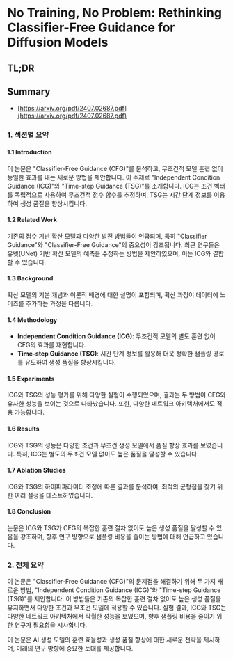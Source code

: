 # No Training, No Problem: Rethinking Classifier-Free Guidance for Diffusion Models
## TL;DR
## Summary
- [https://arxiv.org/pdf/2407.02687.pdf](https://arxiv.org/pdf/2407.02687.pdf)

### 1. 섹션별 요약

#### 1.1 Introduction
이 논문은 "Classifier-Free Guidance (CFG)"를 분석하고, 무조건적 모델 훈련 없이 동일한 효과를 내는 새로운 방법을 제안합니다. 이 주제로 "Independent Condition Guidance (ICG)"와 "Time-step Guidance (TSG)"를 소개합니다. ICG는 조건 벡터를 독립적으로 사용하여 무조건적 점수 함수를 추정하며, TSG는 시간 단계 정보를 이용하여 생성 품질을 향상시킵니다.

#### 1.2 Related Work
기존의 점수 기반 확산 모델과 다양한 발전 방법들이 언급되며, 특히 "Classifier Guidance"와 "Classifier-Free Guidance"의 중요성이 강조됩니다. 최근 연구들은 유넷(UNet) 기반 확산 모델의 예측을 수정하는 방법을 제안하였으며, 이는 ICG와 결합할 수 있습니다.

#### 1.3 Background
확산 모델의 기본 개념과 이론적 배경에 대한 설명이 포함되며, 확산 과정이 데이터에 노이즈를 추가하는 과정을 다룹니다.

#### 1.4 Methodology
- **Independent Condition Guidance (ICG)**: 무조건적 모델의 별도 훈련 없이 CFG의 효과를 재현합니다.
- **Time-step Guidance (TSG)**: 시간 단계 정보를 활용해 더욱 정확한 샘플링 경로를 유도하여 생성 품질을 향상시킵니다.

#### 1.5 Experiments
ICG와 TSG의 성능 평가를 위해 다양한 실험이 수행되었으며, 결과는 두 방법이 CFG와 유사한 성능을 보이는 것으로 나타났습니다. 또한, 다양한 네트워크 아키텍처에서도 적용 가능합니다.

#### 1.6 Results
ICG와 TSG의 성능은 다양한 조건과 무조건 생성 모델에서 품질 향상 효과를 보였습니다. 특히, ICG는 별도의 무조건 모델 없이도 높은 품질을 달성할 수 있습니다.

#### 1.7 Ablation Studies
ICG와 TSG의 하이퍼파라미터 조정에 따른 결과를 분석하여, 최적의 균형점을 찾기 위한 여러 설정을 테스트하였습니다.

#### 1.8 Conclusion
논문은 ICG와 TSG가 CFG의 복잡한 훈련 절차 없이도 높은 생성 품질을 달성할 수 있음을 강조하며, 향후 연구 방향으로 샘플링 비용을 줄이는 방법에 대해 언급하고 있습니다.

### 2. 전체 요약
이 논문은 "Classifier-Free Guidance (CFG)"의 문제점을 해결하기 위해 두 가지 새로운 방법, "Independent Condition Guidance (ICG)"와 "Time-step Guidance (TSG)"를 제안합니다. 이 방법들은 기존의 복잡한 훈련 절차 없이도 높은 생성 품질을 유지하면서 다양한 조건과 무조건 모델에 적용할 수 있습니다. 실험 결과, ICG와 TSG는 다양한 네트워크 아키텍처에서 탁월한 성능을 보였으며, 향후 샘플링 비용을 줄이기 위한 연구가 필요함을 시사합니다.

이 논문은 AI 생성 모델의 훈련 효율성과 생성 품질 향상에 대한 새로운 전략을 제시하며, 미래의 연구 방향에 중요한 토대를 제공합니다.